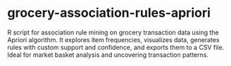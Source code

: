 # grocery-association-rules-apriori
R script for association rule mining on grocery transaction data using the Apriori algorithm. It explores item frequencies, visualizes data, generates rules with custom support and confidence, and exports them to a CSV file. Ideal for market basket analysis and uncovering transaction patterns.
